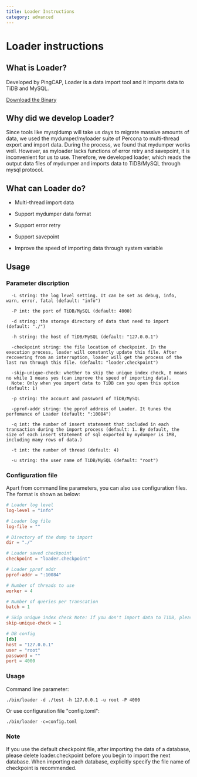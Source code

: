 ```yaml
---
title: Loader Instructions
category: advanced
---
```


# Loader instructions

## What is Loader?

Developed by PingCAP, Loader is a data import tool and it imports data to TiDB and MySQL.

[Download the Binary](http://download.pingcap.org/tidb-enterprise-tools-latest-linux-amd64.tar.gz)

## Why did we develop Loader?

Since tools like mysqldump will take us days to migrate massive amounts of data, we used the mydumper/myloader suite of Percona to multi-thread export and import data. During the process, we found that mydumper works well. However, as myloader lacks functions of error retry and savepoint, it is inconvenient for us to use. Therefore, we developed loader, which reads the output data files of mydumper and imports data to TiDB/MySQL through mysql protocol.

## What can Loader do?

+ Multi-thread import data

+ Support mydumper data format

+ Support error retry

+ Support savepoint

+ Improve the speed of importing data through system variable

## Usage

### Parameter discription
```
  -L string: the log level setting. It can be set as debug, info, warn, error, fatal (default: "info")
  
  -P int: the port of TiDB/MySQL (default: 4000)
  
  -d string: the storage directory of data that need to import (default: "./")
  
  -h string: the host of TiDB/MySQL (default: "127.0.0.1")
  
  -checkpoint string: the file location of checkpoint. In the execution process, loader will constantly update this file. After recovering from an interruption, loader will get the process of the last run through this file. (default: "loader.checkpoint")
  
  -skip-unique-check: whether to skip the unique index check, 0 means no while 1 means yes (can improve the speed of importing data).
  Note: Only when you import data to TiDB can you open this option (default: 1)
  
  -p string: the account and password of TiDB/MySQL
  
  -pprof-addr string: the pprof address of Loader. It tunes the perfomance of Loader (default: ":10084")
  
  -q int: the number of insert statement that included in each transaction during the import process (default: 1. By default, the size of each insert statement of sql exported by mydumper is 1MB, including many rows of data.)
  
  -t int: the number of thread (default: 4)
  
  -u string: the user name of TiDB/MySQL (default: "root")
```

### Configuration file

Apart from command line parameters, you can also use configuration files. The format is shown as below:

```toml
# Loader log level
log-level = "info"

# Loader log file
log-file = ""

# Directory of the dump to import
dir = "./"

# Loader saved checkpoint
checkpoint = "loader.checkpoint"

# Loader pprof addr
pprof-addr = ":10084"

# Number of threads to use
worker = 4

# Number of queries per transcation
batch = 1

# Skip unique index check Note: If you don't import data to TiDB, please set this value to 0.
skip-unique-check = 1

# DB config
[db]
host = "127.0.0.1"
user = "root"
password = ""
port = 4000
```

### Usage

Command line parameter:

    ./bin/loader -d ./test -h 127.0.0.1 -u root -P 4000

Or use configuration file "config.toml":

    ./bin/loader -c=config.toml
    
### Note

If you use the default checkpoint file, after importing the data of a database, please delete loader.checkpoint before you begin to import the next database. When importing each database, explicitly specify the file name of checkpoint is recommended.
